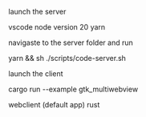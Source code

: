 launch the server

vscode
node version 20
yarn

navigaste to the server folder and run 

yarn && sh ./scripts/code-server.sh

launch the client 


cargo run --example gtk_multiwebview


webclient (default app)
rust 


